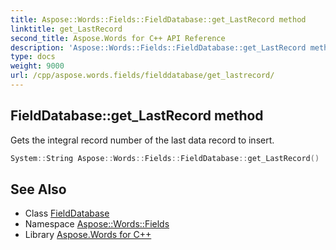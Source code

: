 ```yaml
---
title: Aspose::Words::Fields::FieldDatabase::get_LastRecord method
linktitle: get_LastRecord
second_title: Aspose.Words for C++ API Reference
description: 'Aspose::Words::Fields::FieldDatabase::get_LastRecord method. Gets the integral record number of the last data record to insert in C++.'
type: docs
weight: 9000
url: /cpp/aspose.words.fields/fielddatabase/get_lastrecord/
---
```

## FieldDatabase::get_LastRecord method


Gets the integral record number of the last data record to insert.

```cpp
System::String Aspose::Words::Fields::FieldDatabase::get_LastRecord()
```

## See Also

* Class [FieldDatabase](../)
* Namespace [Aspose::Words::Fields](../../)
* Library [Aspose.Words for C++](../../../)
